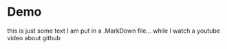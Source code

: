 # Demo

this is just some text I am put in a .MarkDown file... while I watch a youtube video about github

